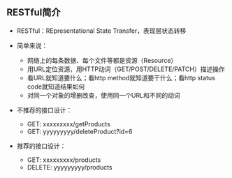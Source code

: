 ## RESTful简介

* RESTful：REpresentational State Transfer，表现层状态转移

* 简单来说：
  * 网络上的每条数据、每个文件等都是资源（Resource）
  * 用URL定位资源，用HTTP动词（GET/POST/DELETE/PATCH）描述操作
  * 看URL就知道要什么；看http method就知道要干什么；看http status code就知道结果如何
  * 对同一个对象的增删改查，使用同一个URL和不同的动词

* 不推荐的接口设计：
  * GET: xxxxxxxxx/getProducts
  * GET: yyyyyyyyy/deleteProduct?id=6
* 推荐的接口设计：
  * GET: xxxxxxxxx/products
  * DELETE: yyyyyyyyy/products
